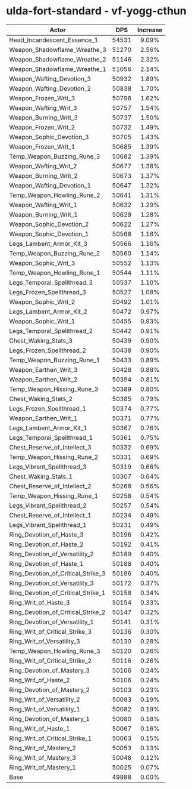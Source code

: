 # ulda-fort-standard - vf-yogg-cthun
| Actor | DPS | Increase |
|---|:---:|:---:|
|Head_Incandescent_Essence_1|54531|9.09%|
|Weapon_Shadowflame_Wreathe_3|51270|2.56%|
|Weapon_Shadowflame_Wreathe_2|51146|2.32%|
|Weapon_Shadowflame_Wreathe_1|51056|2.14%|
|Weapon_Wafting_Devotion_3|50932|1.89%|
|Weapon_Wafting_Devotion_2|50838|1.70%|
|Weapon_Frozen_Writ_3|50796|1.62%|
|Weapon_Wafting_Writ_3|50757|1.54%|
|Weapon_Burning_Writ_3|50737|1.50%|
|Weapon_Frozen_Writ_2|50732|1.49%|
|Weapon_Sophic_Devotion_3|50705|1.43%|
|Weapon_Frozen_Writ_1|50685|1.39%|
|Temp_Weapon_Buzzing_Rune_3|50682|1.39%|
|Weapon_Wafting_Writ_2|50677|1.38%|
|Weapon_Burning_Writ_2|50673|1.37%|
|Weapon_Wafting_Devotion_1|50647|1.32%|
|Temp_Weapon_Howling_Rune_2|50641|1.31%|
|Weapon_Wafting_Writ_1|50632|1.29%|
|Weapon_Burning_Writ_1|50629|1.28%|
|Weapon_Sophic_Devotion_2|50622|1.27%|
|Weapon_Sophic_Devotion_1|50568|1.16%|
|Legs_Lambent_Armor_Kit_3|50566|1.16%|
|Temp_Weapon_Buzzing_Rune_2|50560|1.14%|
|Weapon_Sophic_Writ_3|50552|1.13%|
|Temp_Weapon_Howling_Rune_1|50544|1.11%|
|Legs_Temporal_Spellthread_3|50537|1.10%|
|Legs_Frozen_Spellthread_3|50527|1.08%|
|Weapon_Sophic_Writ_2|50492|1.01%|
|Legs_Lambent_Armor_Kit_2|50472|0.97%|
|Weapon_Sophic_Writ_1|50455|0.93%|
|Legs_Temporal_Spellthread_2|50442|0.91%|
|Chest_Waking_Stats_3|50439|0.90%|
|Legs_Frozen_Spellthread_2|50438|0.90%|
|Temp_Weapon_Buzzing_Rune_1|50433|0.89%|
|Weapon_Earthen_Writ_3|50428|0.88%|
|Weapon_Earthen_Writ_2|50394|0.81%|
|Temp_Weapon_Hissing_Rune_3|50389|0.80%|
|Chest_Waking_Stats_2|50385|0.79%|
|Legs_Frozen_Spellthread_1|50374|0.77%|
|Weapon_Earthen_Writ_1|50371|0.77%|
|Legs_Lambent_Armor_Kit_1|50367|0.76%|
|Legs_Temporal_Spellthread_1|50361|0.75%|
|Chest_Reserve_of_Intellect_3|50332|0.69%|
|Temp_Weapon_Hissing_Rune_2|50331|0.69%|
|Legs_Vibrant_Spellthread_3|50319|0.66%|
|Chest_Waking_Stats_1|50307|0.64%|
|Chest_Reserve_of_Intellect_2|50268|0.56%|
|Temp_Weapon_Hissing_Rune_1|50258|0.54%|
|Legs_Vibrant_Spellthread_2|50257|0.54%|
|Chest_Reserve_of_Intellect_1|50234|0.49%|
|Legs_Vibrant_Spellthread_1|50231|0.49%|
|Ring_Devotion_of_Haste_3|50196|0.42%|
|Ring_Devotion_of_Haste_2|50192|0.41%|
|Ring_Devotion_of_Versatility_2|50189|0.40%|
|Ring_Devotion_of_Haste_1|50188|0.40%|
|Ring_Devotion_of_Critical_Strike_3|50186|0.40%|
|Ring_Devotion_of_Versatility_3|50172|0.37%|
|Ring_Devotion_of_Critical_Strike_1|50158|0.34%|
|Ring_Writ_of_Haste_3|50154|0.33%|
|Ring_Devotion_of_Critical_Strike_2|50147|0.32%|
|Ring_Devotion_of_Versatility_1|50141|0.31%|
|Ring_Writ_of_Critical_Strike_3|50136|0.30%|
|Ring_Writ_of_Versatility_3|50130|0.28%|
|Temp_Weapon_Howling_Rune_3|50120|0.26%|
|Ring_Writ_of_Critical_Strike_2|50116|0.26%|
|Ring_Devotion_of_Mastery_3|50106|0.24%|
|Ring_Writ_of_Haste_2|50106|0.24%|
|Ring_Devotion_of_Mastery_2|50103|0.23%|
|Ring_Writ_of_Versatility_2|50083|0.19%|
|Ring_Writ_of_Versatility_1|50082|0.19%|
|Ring_Devotion_of_Mastery_1|50080|0.18%|
|Ring_Writ_of_Haste_1|50067|0.16%|
|Ring_Writ_of_Critical_Strike_1|50063|0.15%|
|Ring_Writ_of_Mastery_2|50053|0.13%|
|Ring_Writ_of_Mastery_3|50048|0.12%|
|Ring_Writ_of_Mastery_1|50025|0.07%|
|Base|49988|0.00%|

